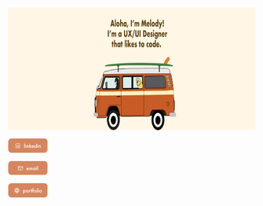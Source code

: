 <img src="https://github.com/mculep/mculep/blob/main/assets/github-banner.jpg" width="900" height="250" alt="Header picture" />

<p>
<a href="https://www.linkedin.com/in/melodyulep/"><img src="https://github.com/mculep/mculep/blob/main/assets/linkedin-icon.jpg" width="80" alt="Linkedin icon"/></a>&nbsp;&nbsp;&nbsp;&nbsp;

<a href="mailto:mculep@gmail.com"><img src="https://github.com/mculep/mculep/blob/main/assets/email-icon.jpg" width="80" alt="Email
 icon"/></a>&nbsp;&nbsp;&nbsp;&nbsp;

<a href="https://melodyulep.com"><img src="https://github.com/mculep/mculep/blob/main/assets/website-icon.jpg" width="80" alt="Website icon"/></a>&nbsp;&nbsp;&nbsp;&nbsp;

</p>

<!--
**mculep/mculep** is a ✨ _special_ ✨ repository because its `README.md` (this file) appears on your GitHub profile.

Here are some ideas to get you started:

-   🔭 I’m currently working on ...
-   🌱 I’m currently learning ...
-   👯 I’m looking to collaborate on ...
-   🤔 I’m looking for help with ...
-   💬 Ask me about ...
-   📫 How to reach me: ...
-   😄 Pronouns: ...
-   ⚡ Fun fact: ...
    -->
